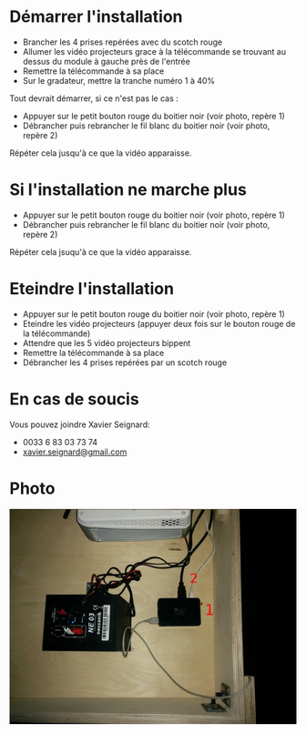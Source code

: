 # Démarrer l'installation

- Brancher les 4 prises repérées avec du scotch rouge
- Allumer les vidéo projecteurs grace à la télécommande se trouvant au dessus du module à gauche près de l'entrée
- Remettre la télécommande à sa place
- Sur le gradateur, mettre la tranche numéro 1 à 40%

Tout devrait démarrer, si ce n'est pas le cas :

- Appuyer sur le petit bouton rouge du boitier noir (voir photo, repère 1)
- Débrancher puis rebrancher le fil blanc du boitier noir (voir photo, repère 2)

Répéter cela jusqu'à ce que la vidéo apparaisse.

# Si l'installation ne marche plus

- Appuyer sur le petit bouton rouge du boitier noir (voir photo, repère 1)
- Débrancher puis rebrancher le fil blanc du boitier noir (voir photo, repère 2)

Répéter cela jsuqu'à ce que la vidéo apparaisse.

# Eteindre l'installation

- Appuyer sur le petit bouton rouge du boitier noir (voir photo, repère 1)
- Eteindre les vidéo projecteurs (appuyer deux fois sur le bouton rouge de la télécommande)
- Attendre que les 5 vidéo projecteurs bippent
- Remettre la télécommande à sa place
- Débrancher les 4 prises repérées par un scotch rouge

# En cas de soucis

Vous pouvez joindre Xavier Seignard:
- 0033 6 83 03 73 74
- xavier.seignard@gmail.com

# Photo

![reperage](reperage.jpg)


